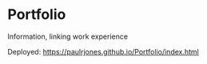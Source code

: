 # Portfolio
Information, linking work experience

Deployed: https://paulrjones.github.io/Portfolio/index.html
